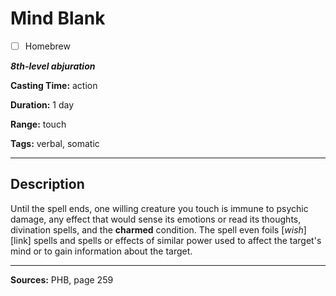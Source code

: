# Mind Blank

- [ ] Homebrew

***8th-level abjuration***

**Casting Time:** action

**Duration:** 1 day

**Range:** touch

**Tags:** verbal, somatic

---

## Description
Until the spell ends, one willing creature you touch is immune to psychic damage, any effect that would sense its emotions or read its thoughts, divination spells, and the **charmed** condition.
The spell even foils [*wish*][link] spells and spells or effects of similar power used to affect the target's mind or to gain information about the target.

---

**Sources:** PHB, page 259
